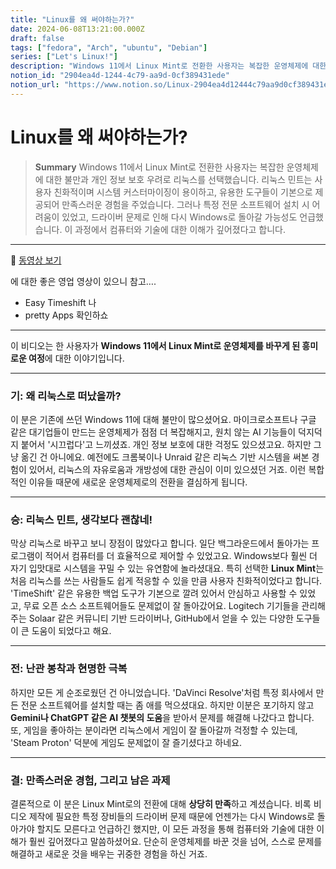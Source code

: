 ```yaml
---
title: "Linux를 왜 써야하는가?"
date: 2024-06-08T13:21:00.000Z
draft: false
tags: ["fedora", "Arch", "ubuntu", "Debian"]
series: ["Let's Linux!"]
description: "Windows 11에서 Linux Mint로 전환한 사용자는 복잡한 운영체제에 대한 불만과 개인 정보 보호 우려로 리눅스를 선택했습니다. 리눅스 민트는 사용자 친화적이며 시스템 커스터마이징이 용이하고, 유용한 도구들이 기본으로 제공되어 만족스러운 경험을 주었습니다. 그러나 특정 전문 소프트웨어 설치 시 어려움이 있었고, 드라이버 문제로 인해 다시 Windows로 돌아갈 가능성도 언급했습니다. 이 과정에서 컴퓨터와 기술에 대한 이해가 깊어졌다고 합니다."
notion_id: "2904ea4d-1244-4c79-aa9d-0cf389431ede"
notion_url: "https://www.notion.so/Linux-2904ea4d12444c79aa9d0cf389431ede"
---
```


# Linux를 왜 써야하는가?

> **Summary**
> Windows 11에서 Linux Mint로 전환한 사용자는 복잡한 운영체제에 대한 불만과 개인 정보 보호 우려로 리눅스를 선택했습니다. 리눅스 민트는 사용자 친화적이며 시스템 커스터마이징이 용이하고, 유용한 도구들이 기본으로 제공되어 만족스러운 경험을 주었습니다. 그러나 특정 전문 소프트웨어 설치 시 어려움이 있었고, 드라이버 문제로 인해 다시 Windows로 돌아갈 가능성도 언급했습니다. 이 과정에서 컴퓨터와 기술에 대한 이해가 깊어졌다고 합니다.

---

🎥 [동영상 보기](https://www.youtube.com/watch?v=HL1XavoNqsM)

에 대한 좋은 영업 영상이 있으니 참고….


- Easy Timeshift 나
- pretty Apps 확인하쇼
---

이 비디오는 한 사용자가 **Windows 11에서 Linux Mint로 운영체제를 바꾸게 된 흥미로운 여정**에 대한 이야기입니다.

---

### 기: 왜 리눅스로 떠났을까?

이 분은 기존에 쓰던 Windows 11에 대해 불만이 많으셨어요. 마이크로소프트나 구글 같은 대기업들이 만드는 운영체제가 점점 더 복잡해지고, 원치 않는 AI 기능들이 덕지덕지 붙어서 '시끄럽다'고 느끼셨죠. 개인 정보 보호에 대한 걱정도 있으셨고요. 하지만 그냥 옮긴 건 아니에요. 예전에도 크롬북이나 Unraid 같은 리눅스 기반 시스템을 써본 경험이 있어서, 리눅스의 자유로움과 개방성에 대한 관심이 이미 있으셨던 거죠. 이런 복합적인 이유들 때문에 새로운 운영체제로의 전환을 결심하게 됩니다.

---

### 승: 리눅스 민트, 생각보다 괜찮네!

막상 리눅스로 바꾸고 보니 장점이 많았다고 합니다. 일단 백그라운드에서 돌아가는 프로그램이 적어서 컴퓨터를 더 효율적으로 제어할 수 있었고요. Windows보다 훨씬 더 자기 입맛대로 시스템을 꾸밀 수 있는 유연함에 놀라셨대요. 특히 선택한 **Linux Mint**는 처음 리눅스를 쓰는 사람들도 쉽게 적응할 수 있을 만큼 사용자 친화적이었다고 합니다. 'TimeShift' 같은 유용한 백업 도구가 기본으로 깔려 있어서 안심하고 사용할 수 있었고, 무료 오픈 소스 소프트웨어들도 문제없이 잘 돌아갔어요. Logitech 기기들을 관리해주는 Solaar 같은 커뮤니티 기반 드라이버나, GitHub에서 얻을 수 있는 다양한 도구들이 큰 도움이 되었다고 해요.

---

### 전: 난관 봉착과 현명한 극복

하지만 모든 게 순조로웠던 건 아니었습니다. 'DaVinci Resolve'처럼 특정 회사에서 만든 전문 소프트웨어를 설치할 때는 좀 애를 먹으셨대요. 하지만 이분은 포기하지 않고 **Gemini나 ChatGPT 같은 AI 챗봇의 도움**을 받아서 문제를 해결해 나갔다고 합니다. 또, 게임을 좋아하는 분이라면 리눅스에서 게임이 잘 돌아갈까 걱정할 수 있는데, 'Steam Proton' 덕분에 게임도 문제없이 잘 즐기셨다고 하네요.

---

### 결: 만족스러운 경험, 그리고 남은 과제

결론적으로 이 분은 Linux Mint로의 전환에 대해 **상당히 만족**하고 계셨습니다. 비록 비디오 제작에 필요한 특정 장비들의 드라이버 문제 때문에 언젠가는 다시 Windows로 돌아가야 할지도 모른다고 언급하긴 했지만, 이 모든 과정을 통해 컴퓨터와 기술에 대한 이해가 훨씬 깊어졌다고 말씀하셨어요. 단순히 운영체제를 바꾼 것을 넘어, 스스로 문제를 해결하고 새로운 것을 배우는 귀중한 경험을 하신 거죠.

